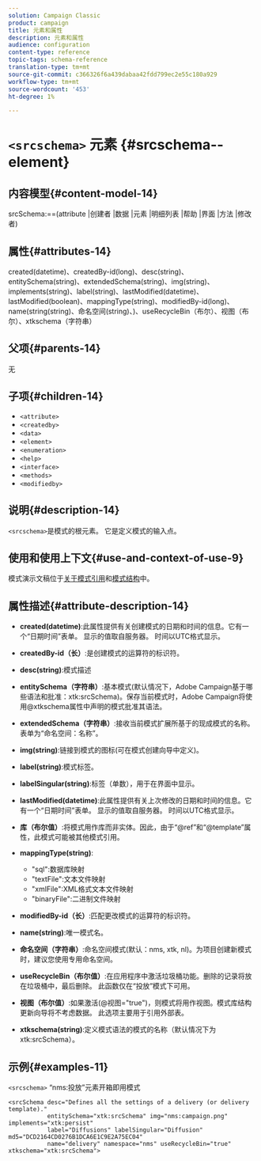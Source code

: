 ```yaml
---
solution: Campaign Classic
product: campaign
title: 元素和属性
description: 元素和属性
audience: configuration
content-type: reference
topic-tags: schema-reference
translation-type: tm+mt
source-git-commit: c366326f6a439dabaa42fdd799ec2e55c180a929
workflow-type: tm+mt
source-wordcount: '453'
ht-degree: 1%

---
```



# `<srcschema>` 元素  {#srcschema--element}

## 内容模型{#content-model-14}

srcSchema:==(attribute |创建者 |数据 |元素 |明细列表 |帮助 |界面 |方法 |修改者)

## 属性{#attributes-14}

created(datetime)、createdBy-id(long)、desc(string)、entitySchema(string)、extendedSchema(string)、img(string)、implements(string)、label(string)、lastModified(datetime)、lastModified(boolean)、mappingType(string)、modifiedBy-id(long)、name(string(string)、命名空间(string)、)、useRecycleBin（布尔）、视图（布尔）、xtkschema（字符串）

## 父项{#parents-14}

无

## 子项{#children-14}

* `<attribute>`
* `<createdby>`
* `<data>`
* `<element>`
* `<enumeration>`
* `<help>`
* `<interface>`
* `<methods>`
* `<modifiedby>`

## 说明{#description-14}

`<srcschema>`是模式的根元素。 它是定义模式的输入点。

## 使用和使用上下文{#use-and-context-of-use-9}

模式演示文稿位于[关于模式引用](../../../configuration/using/about-schema-reference.md)和[模式结构](../../../configuration/using/schema-structure.md)中。

## 属性描述{#attribute-description-14}

* **created(datetime)**:此属性提供有关创建模式的日期和时间的信息。它有一个“日期时间”表单。 显示的值取自服务器。 时间以UTC格式显示。
* **createdBy-id（长）**:是创建模式的运算符的标识符。
* **desc(string)**:模式描述
* **entitySchema（字符串）**:基本模式(默认情况下，Adobe Campaign基于哪些语法和批准：xtk:srcSchema)。保存当前模式时，Adobe Campaign将使用@xtkschema属性中声明的模式批准其语法。
* **extendedSchema（字符串）**:接收当前模式扩展所基于的现成模式的名称。表单为“命名空间：名称”。
* **img(string)**:链接到模式的图标(可在模式创建向导中定义)。
* **label(string)**:模式标签。
* **labelSingular(string)**:标签（单数），用于在界面中显示。
* **lastModified(datetime)**:此属性提供有关上次修改的日期和时间的信息。它有一个“日期时间”表单。 显示的值取自服务器。 时间以UTC格式显示。
* **库（布尔值）**:将模式用作库而非实体。因此，由于“@ref”和“@template”属性，此模式可能被其他模式引用。
* **mappingType(string)**:

   * &quot;sql&quot;:数据库映射
   * &quot;textFile&quot;:文本文件映射
   * &quot;xmlFile&quot;:XML格式文本文件映射
   * &quot;binaryFile&quot;:二进制文件映射

* **modifiedBy-id（长）**:匹配更改模式的运算符的标识符。
* **name(string)**:唯一模式名。
* **命名空间（字符串）**:命名空间模式(默认：nms, xtk, nl)。为项目创建新模式时，建议您使用专用命名空间。
* **useRecycleBin（布尔值）**:在应用程序中激活垃圾桶功能。删除的记录将放在垃圾桶中，最后删除。 此函数仅在“投放”模式下可用。
* **视图（布尔值）**:如果激活(@视图=&quot;true&quot;)，则模式将用作视图。模式库结构更新向导将不考虑数据。 此选项主要用于引用外部表。
* **xtkschema(string)**:定义模式语法的模式的名称（默认情况下为xtk:srcSchema）。

## 示例{#examples-11}

`<srcschema>` “nms:投放”元素开箱即用模式

```
<srcSchema desc="Defines all the settings of a delivery (or delivery template)."  
           entitySchema="xtk:srcSchema" img="nms:campaign.png" implements="xtk:persist" 
           label="Diffusions" labelSingular="Diffusion" md5="DCD2164CD0276B1DCA6E1C9E2A75EC04"
           name="delivery" namespace="nms" useRecycleBin="true" xtkschema="xtk:srcSchema">
```
